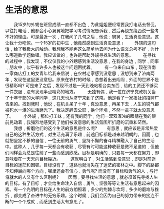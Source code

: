 # 生活的意思
　　我15岁的外甥在班里成绩一直都不出色﹐为此姐姐便经常要我打电话去督促。以往打电话﹐他都会小心翼翼地把学习考试情况告诉我﹐然后再绕东绕西说一些考不好的理由。可是最近一次﹐在我问了几句之后﹐他说﹕舅舅﹐生活真没意思。这让我十分吃惊。一个15岁的初中生﹐他竟然感到生活真没意思﹗ 
　　外甥的这句话﹐给了我极大的触动。我想我不能再这么简单地去问为什么语文总考不好﹐为什么哪道数学题做错。我应该做的﹐也许是帮助外甥寻找生活的意思。 
　　在寻找的过程中﹐我发现﹐不仅仅我的小外甥感到生活没意思﹐在我的身边﹐同学﹑同事﹑朋友中﹐似乎有许多人也被这个问题困扰着。 
　　有一位来自山东﹐现在济南一家商店打工的女青年给我来信说﹐在农村老家感到没意思﹐没想到来了济南两年﹐发现在这里更没意思。原来在农村的时候﹐总想着出去闯闯﹐外面的世界不是很精彩吗? 可是来了之后﹐发现不过是一天到晚站柜台卖东西﹐给的工资还不够买一件衣服﹐没有发现半点精彩的地方。 
　　无独有偶﹐我一位在济宁党政机关当了十年干部的大学同学﹐这几天也从济宁来到了济南。他是看了一家报社的招聘广告来的。找到我时﹐他说﹐在机关呆了十年﹐真没意思﹐再呆下去﹐人生的锐气都被死水一潭的生活磨光了。我决定辞去公职﹐换个环境﹐不然一辈子就太没意思了。 
　　小外甥﹐那位打工妹﹐还有我的同学﹐他们一双双浑浊的眼睛在我的眼前晃动着﹐我强烈地感受到了他们被没意思的生活氛围所折磨的沉重和茫然。 
　　我想﹐折磨他们的这个生活的意思是什么呢? 
　　有意思﹐就应该是非常热爱自己的这种生活方式﹐对生活充满了乐趣﹐前途目标都是越来越明朗的。因而﹐也就把坚定不移的自信﹐一往无前的勇气﹐坚持不懈的奋斗精神融入了自己的生活中。这种人﹐几乎每一天都会有收获﹐尽管有时可能这种收获是微不足道的﹐但他们同样会为总是往前了一些而感到欣感。目标是明确的﹐只要每一天都在努力﹐即意味着在一天天向目标靠近。 
　　这就明白了﹐对生活感到没意思﹐即是对前途目标的迷茫和困顿。目标没有了﹐道路也就消失在了迷茫的密林之中。脚下的路都不知伸展向哪个方向﹐哪里还会有信心﹑勇气呢? 而没有了目标和勇气的人﹐与行将就木的人又有什么区别呢? 
　　因而﹐要寻找生活的意思﹐就必须首先寻找人生的目标。有了目标﹐才会给生命注入自信﹑勇气﹑坚强等等让生活有意思起来的因素。有一个光明的目标在人生的前方朗照着﹐多少的荆棘与坎坷﹐多少的磨难与挫折﹐都变成了奋进中的无穷乐趣。这个时候﹐我们会因为自己的努力带来的接连不断的一个个成就﹐而感到生活太有意思了。
 